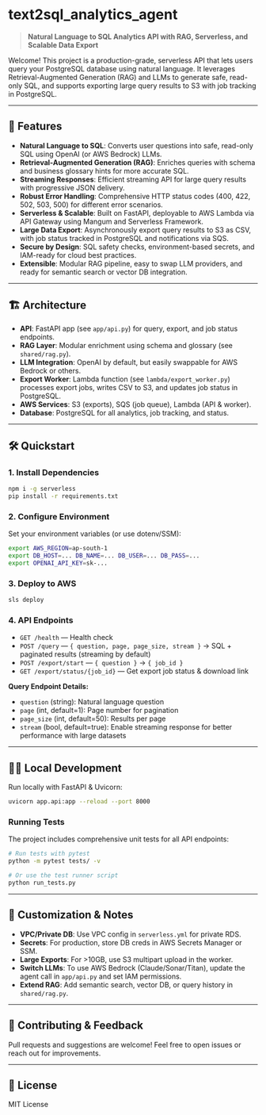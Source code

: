 # text2sql_analytics_agent

> **Natural Language to SQL Analytics API with RAG, Serverless, and Scalable Data Export**

Welcome! This project is a production-grade, serverless API that lets users query your PostgreSQL database using natural language. It leverages Retrieval-Augmented Generation (RAG) and LLMs to generate safe, read-only SQL, and supports exporting large query results to S3 with job tracking in PostgreSQL.

---

## 🚀 Features
- **Natural Language to SQL**: Converts user questions into safe, read-only SQL using OpenAI (or AWS Bedrock) LLMs.
- **Retrieval-Augmented Generation (RAG)**: Enriches queries with schema and business glossary hints for more accurate SQL.
- **Streaming Responses**: Efficient streaming API for large query results with progressive JSON delivery.
- **Robust Error Handling**: Comprehensive HTTP status codes (400, 422, 502, 503, 500) for different error scenarios.
- **Serverless & Scalable**: Built on FastAPI, deployable to AWS Lambda via API Gateway using Mangum and Serverless Framework.
- **Large Data Export**: Asynchronously export query results to S3 as CSV, with job status tracked in PostgreSQL and notifications via SQS.
- **Secure by Design**: SQL safety checks, environment-based secrets, and IAM-ready for cloud best practices.
- **Extensible**: Modular RAG pipeline, easy to swap LLM providers, and ready for semantic search or vector DB integration.

---

## 🏗️ Architecture
- **API**: FastAPI app (see `app/api.py`) for query, export, and job status endpoints.
- **RAG Layer**: Modular enrichment using schema and glossary (see `shared/rag.py`).
- **LLM Integration**: OpenAI by default, but easily swappable for AWS Bedrock or others.
- **Export Worker**: Lambda function (see `lambda/export_worker.py`) processes export jobs, writes CSV to S3, and updates job status in PostgreSQL.
- **AWS Services**: S3 (exports), SQS (job queue), Lambda (API & worker).
- **Database**: PostgreSQL for all analytics, job tracking, and status.

---

## 🛠️ Quickstart

### 1. Install Dependencies
```bash
npm i -g serverless
pip install -r requirements.txt
```

### 2. Configure Environment
Set your environment variables (or use dotenv/SSM):
```bash
export AWS_REGION=ap-south-1
export DB_HOST=... DB_NAME=... DB_USER=... DB_PASS=...
export OPENAI_API_KEY=sk-...
```

### 3. Deploy to AWS
```bash
sls deploy
```

### 4. API Endpoints
- `GET /health` — Health check
- `POST /query` — `{ question, page, page_size, stream }` → SQL + paginated results (streaming by default)
- `POST /export/start` — `{ question }` → `{ job_id }`
- `GET /export/status/{job_id}` — Get export job status & download link

**Query Endpoint Details:**
- `question` (string): Natural language question
- `page` (int, default=1): Page number for pagination
- `page_size` (int, default=50): Results per page
- `stream` (bool, default=true): Enable streaming response for better performance with large datasets

---

## 🧑‍💻 Local Development
Run locally with FastAPI & Uvicorn:
```bash
uvicorn app.api:app --reload --port 8000
```

### Running Tests
The project includes comprehensive unit tests for all API endpoints:
```bash
# Run tests with pytest
python -m pytest tests/ -v

# Or use the test runner script
python run_tests.py
```

---

## 📝 Customization & Notes
- **VPC/Private DB**: Use VPC config in `serverless.yml` for private RDS.
- **Secrets**: For production, store DB creds in AWS Secrets Manager or SSM.
- **Large Exports**: For >10GB, use S3 multipart upload in the worker.
- **Switch LLMs**: To use AWS Bedrock (Claude/Sonar/Titan), update the agent call in `app/api.py` and set IAM permissions.
- **Extend RAG**: Add semantic search, vector DB, or query history in `shared/rag.py`.

---

## 🤝 Contributing & Feedback
Pull requests and suggestions are welcome! Feel free to open issues or reach out for improvements.

---

## 📄 License
MIT License